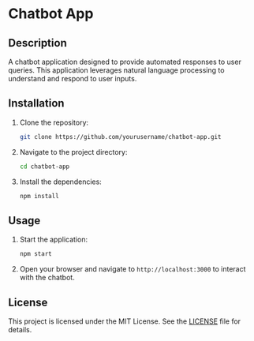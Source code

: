 
# Chatbot App

## Description
A chatbot application designed to provide automated responses to user queries. This application leverages natural language processing to understand and respond to user inputs.

## Installation
1. Clone the repository:
    ```sh
    git clone https://github.com/yourusername/chatbot-app.git
    ```
2. Navigate to the project directory:
    ```sh
    cd chatbot-app
    ```
3. Install the dependencies:
    ```sh
    npm install
    ```

## Usage
1. Start the application:
    ```sh
    npm start
    ```
2. Open your browser and navigate to `http://localhost:3000` to interact with the chatbot.

## License
This project is licensed under the MIT License. See the [LICENSE](LICENSE) file for details.
